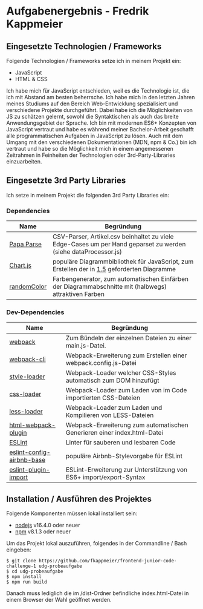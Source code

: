 # Aufgabenergebnis - Fredrik Kappmeier

## Eingesetzte Technologien / Frameworks

Folgende Technologien / Frameworks setze ich in meinem Projekt ein:

- JavaScript
- HTML & CSS

Ich habe mich für JavaScript entschieden, weil es die Technologie ist, die ich mit Abstand am besten beherrsche. Ich habe mich in den letzten Jahren meines Studiums auf den Bereich Web-Entwicklung spezialisiert und verschiedene Projekte durchgeführt. Dabei habe ich die Möglichkeiten von JS zu schätzen gelernt, sowohl die Syntaktischen als auch das breite Anwendungsgebiet der Sprache. Ich bin mit modernen ES6+ Konzepten von JavaScript vertraut und habe es während meiner Bachelor-Arbeit geschafft alle programmatischen Aufgaben in JavaScript zu lösen. Auch mit dem Umgang mit den verschiedenen Dokumentationen (MDN, npm & Co.) bin ich vertraut und habe so die Möglichkeit mich in einem angemessenen Zeitrahmen in Feinheiten der Technologien oder 3rd-Party-Libraries einzuarbeiten.

## Eingesetzte 3rd Party Libraries

Ich setze in meinem Projekt die folgenden 3rd Party Libraries ein:

### Dependencies

Name | Begründung
--- | ---
[Papa Parse](https://www.papaparse.com/) | CSV-Parser, Artikel.csv beinhaltet zu viele Edge-Cases um per Hand geparset zu werden (siehe dataProcessor.js)
[Chart.js](https://www.chartjs.org/) | populäre Diagrammbibliothek für JavaScript, zum Erstellen der in [1.5](https://github.com/UDG-United-Digital-Group/frontend-junior-code-challenge-1#1-zielsetzung) geforderten Diagramme
[randomColor](https://randomcolor.lllllllllllllllll.com/) | Farbengenerator, zum automatischen Einfärben der Diagrammabschnitte mit (halbwegs) attraktiven Farben

### Dev-Dependencies

Name | Begründung
--- | ---
[webpack](https://webpack.js.org/) | Zum Bündeln der einzelnen Dateien zu einer main.js-Datei.
[webpack-cli](https://webpack.js.org/api/cli/) | Webpack-Erweiterung zum Erstellen einer webpack.config.js-Datei
[style-loader](https://webpack.js.org/loaders/style-loader/) | Webpack-Loader welcher CSS-Styles automatisch zum DOM hinzufügt
[css-loader](https://webpack.js.org/loaders/css-loader/) | Webpack-Loader zum Laden von im Code importierten CSS-Dateien
[less-loader](https://webpack.js.org/loaders/less-loader/) | Webpack-Loader zum Laden und Kompilieren von LESS-Dateien
[html-webpack-plugin](https://webpack.js.org/plugins/html-webpack-plugin/) | Webpack-Erweiterung zum automatischen Generieren einer index.html-Datei
[ESLint](https://eslint.org/) | Linter für sauberen und lesbaren Code
[eslint-config-airbnb-base](https://www.npmjs.com/package/eslint-config-airbnb-base) | populäre Airbnb-Stylevorgabe für ESLint
[eslint-plugin-import](https://www.npmjs.com/package/eslint-plugin-import) | ESLint-Erweiterung zur Unterstützung von ES6+ import/export-Syntax

## Installation / Ausführen des Projektes

Folgende Komponenten müssen lokal installiert sein:

- [nodejs](https://nodejs.org/en/) v16.4.0 oder neuer
- [npm](https://docs.npmjs.com/downloading-and-installing-node-js-and-npm) v8.1.3 oder neuer

Um das Projekt lokal auszuführen, folgendes in der Commandline / Bash eingeben:

```console
$ git clone https://github.com/fkappmeier/frontend-junior-code-challenge-1 udg-probeaufgabe
$ cd udg-probeaufgabe
$ npm install
$ npm run build
```
Danach muss lediglich die im /dist-Ordner befindliche index.html-Datei in einem Browser der Wahl geöffnet werden.

